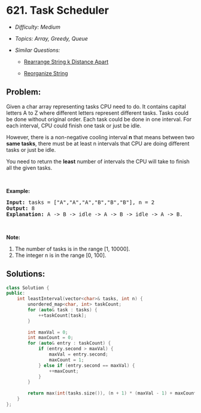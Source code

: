 # 621. Task Scheduler

* *Difficulty: Medium*

* *Topics: Array, Greedy, Queue*

* *Similar Questions:*

  * [Rearrange String k Distance Apart](rearrange-string-k-distance-apart.md)

  * [Reorganize String](reorganize-string.md)

## Problem:

<p>Given a char array representing tasks CPU need to do. It contains capital letters A to Z where different letters represent different tasks. Tasks could be done without original order. Each task could be done in one interval. For each interval, CPU could finish one task or just be idle.</p>

<p>However, there is a non-negative cooling interval <b>n</b> that means between two <b>same tasks</b>, there must be at least n intervals that CPU are doing different tasks or just be idle.</p>

<p>You need to return the <b>least</b> number of intervals the CPU will take to finish all the given tasks.</p>

<p>&nbsp;</p>

<p><b>Example:</b></p>

<pre>
<b>Input:</b> tasks = [&quot;A&quot;,&quot;A&quot;,&quot;A&quot;,&quot;B&quot;,&quot;B&quot;,&quot;B&quot;], n = 2
<b>Output:</b> 8
<b>Explanation:</b> A -&gt; B -&gt; idle -&gt; A -&gt; B -&gt; idle -&gt; A -&gt; B.
</pre>

<p>&nbsp;</p>

<p><b>Note:</b></p>

<ol>
	<li>The number of tasks is in the range [1, 10000].</li>
	<li>The integer n is in the range [0, 100].</li>
</ol>

## Solutions:

```c++
class Solution {
public:
    int leastInterval(vector<char>& tasks, int n) {
        unordered_map<char, int> taskCount;
        for (auto& task : tasks) {
            ++taskCount[task];
        }
        
        int maxVal = 0;
        int maxCount = 0;
        for (auto& entry : taskCount) {
            if (entry.second > maxVal) {
                maxVal = entry.second;
                maxCount = 1;
            } else if (entry.second == maxVal) {
                ++maxCount;
            }
        }
        
        return max(int(tasks.size()), (n + 1) * (maxVal - 1) + maxCount); // for max, we can't mix types.
    }
};
```
